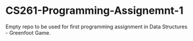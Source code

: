 # CS261-Programming-Assignemnt-1
Empty repo to be used for first programming assignment in Data Structures - Greenfoot Game.

